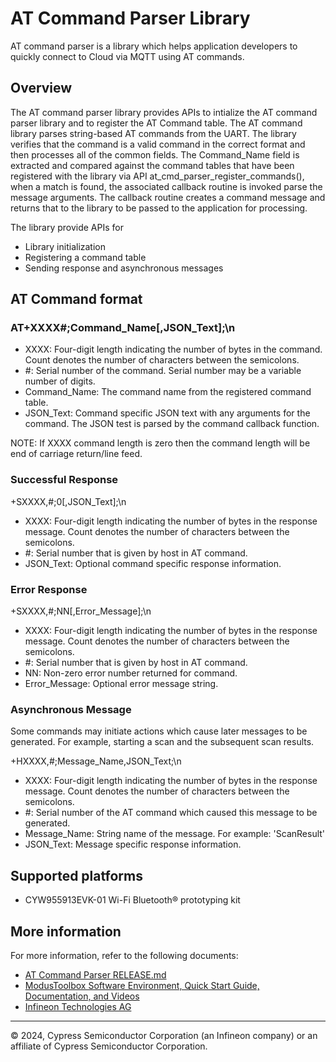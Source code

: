 # AT Command Parser Library
AT command parser is a library which helps application developers to quickly connect to Cloud via MQTT using AT commands.


## Overview
The AT command parser library provides APIs to intialize the AT command parser library and to register the AT Command table.
The AT command library parses string-based AT commands from the UART.
The library verifies that the command is a valid command in the correct format and then processes all of the common fields. 
The Command_Name field is extracted and compared against the command tables that have been registered with the library via API at_cmd_parser_register_commands(), when a match is found,
the associated callback routine is invoked parse the message arguments. The callback routine creates a command message and returns that to the library to be passed to the application for processing.

The library provide APIs for

- Library initialization
- Registering a command table
- Sending response and asynchronous messages

## AT Command format

### AT+XXXX#;Command_Name[,JSON_Text];\n

- XXXX: Four-digit length indicating the number of bytes in the command. Count denotes the number of characters between the semicolons.
- #: Serial number of the command. Serial number may be a variable number of digits.
- Command_Name: The command name from the registered command table.
- JSON_Text: Command specific JSON text with any arguments for the command. The JSON test is parsed by the command callback function.

NOTE: If XXXX command length is zero then the command length will be end of carriage return/line feed.

### Successful Response

+SXXXX,#;0[,JSON_Text];\n

- XXXX: Four-digit length indicating the number of bytes in the response message. Count denotes the number of characters between the semicolons.
- #: Serial number that is given by host in AT command.
- JSON_Text: Optional command specific response information.

### Error Response

+SXXXX,#;NN[,Error_Message];\n

- XXXX: Four-digit length indicating the number of bytes in the response message. Count denotes the number of characters between the semicolons.
- #: Serial number that is given by host in AT command.
- NN: Non-zero error number returned for command.
- Error_Message: Optional error message string.

### Asynchronous Message
Some commands may initiate actions which cause later messages to be generated. For example, starting a scan and the subsequent scan results.

+HXXXX,#;Message_Name,JSON_Text;\n

- XXXX: Four-digit length indicating the number of bytes in the response message. Count denotes the number of characters between the semicolons.
- #: Serial number of the AT command which caused this message to be generated.
- Message_Name: String name of the message. For example: 'ScanResult'
- JSON_Text: Message specific response information.


## Supported platforms

- CYW955913EVK-01 Wi-Fi Bluetooth&reg; prototyping kit

## More information

For more information, refer to the following documents:

* [AT Command Parser RELEASE.md](./RELEASE.md)
* [ModusToolbox Software Environment, Quick Start Guide, Documentation, and Videos](https://www.infineon.com/cms/en/design-support/tools/sdk/modustoolbox-software)
* [Infineon Technologies AG](https://www.infineon.com)


---
© 2024, Cypress Semiconductor Corporation (an Infineon company) or an affiliate of Cypress Semiconductor Corporation.
